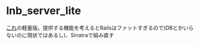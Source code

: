 # lnb_server_lite
[これ](https://github.com/doridoridoriand/lnb_server)の軽量版。提供する機能を考えるとRailsはファットすぎるので(DBとかいらないのに現状ではあるし)、Sinatraで組み直す
